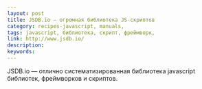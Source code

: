 ```yaml
---
layout: post
title: JSDB.io — огромная библиотека JS-скриптов
category: recipes-javascript, manuals, 
tags: javascript, библиотека, скрипт, фреймворк, 
link: http://www.jsdb.io/
description: 
keywords: 
---
```


<p>JSDB.io — отлично систематизированная библиотека javascript библиотек, фреймворков и скриптов.</p>
